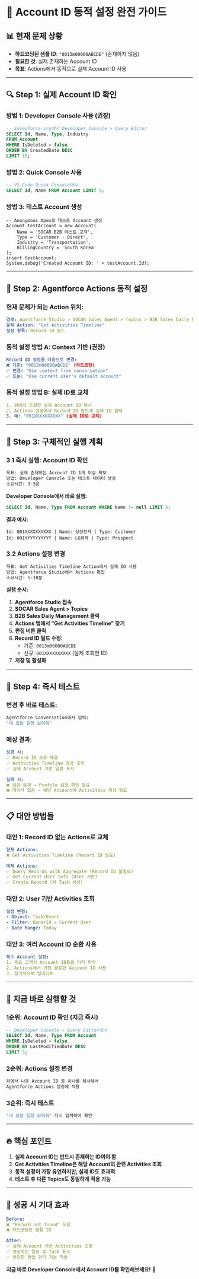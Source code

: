 # 🎯 Account ID 동적 설정 완전 가이드

## 📊 **현재 문제 상황**
- **하드코딩된 샘플 ID**: `"0013m00000ABCDE"` (존재하지 않음)
- **필요한 것**: 실제 존재하는 Account ID
- **목표**: Actions에서 동적으로 실제 Account ID 사용

---

## 🔍 **Step 1: 실제 Account ID 확인**

### **방법 1: Developer Console 사용 (권장)**
```sql
-- Salesforce org에서 Developer Console > Query Editor
SELECT Id, Name, Type, Industry 
FROM Account 
WHERE IsDeleted = false 
ORDER BY CreatedDate DESC 
LIMIT 10;
```

### **방법 2: Quick Console 사용**
```sql
-- VS Code Quick Console에서
SELECT Id, Name FROM Account LIMIT 5;
```

### **방법 3: 테스트 Account 생성**
```apex
-- Anonymous Apex로 테스트 Account 생성
Account testAccount = new Account(
    Name = 'SOCAR B2B 테스트 고객',
    Type = 'Customer - Direct',
    Industry = 'Transportation',
    BillingCountry = 'South Korea'
);
insert testAccount;
System.debug('Created Account ID: ' + testAccount.Id);
```

---

## 🔧 **Step 2: Agentforce Actions 동적 설정**

### **현재 문제가 되는 Action 위치:**
```yaml
경로: Agentforce Studio > SOCAR Sales Agent > Topics > B2B Sales Daily Management > Actions
문제 Action: "Get Activities Timeline"
설정 항목: Record ID 필드
```

### **동적 설정 방법 A: Context 기반 (권장)**
```yaml
Record ID 설정을 다음으로 변경:
❌ 기존: "0013m00000ABCDE" (하드코딩)
✅ 변경: "Use context from conversation"
✅ 또는: "Use current user's default account"
```

### **동적 설정 방법 B: 실제 ID로 교체**
```yaml
1. 위에서 조회한 실제 Account ID 복사
2. Actions 설정에서 Record ID 필드에 실제 ID 입력
3. 예: "001XXXXXXXXXX" (실제 ID로 교체)
```

---

## 🎯 **Step 3: 구체적인 실행 계획**

### **3.1 즉시 실행: Account ID 확인**
```bash
목표: 실제 존재하는 Account ID 1개 이상 확보
방법: Developer Console 또는 테스트 데이터 생성
소요시간: 3-5분
```

**Developer Console에서 바로 실행:**
```sql
SELECT Id, Name, Type FROM Account WHERE Name != null LIMIT 5;
```

**결과 예시:**
```
Id: 001XXXXXXXXXX | Name: 삼성전자 | Type: Customer
Id: 001YYYYYYYYYY | Name: LG화학 | Type: Prospect  
```

### **3.2 Actions 설정 변경**
```bash
목표: Get Activities Timeline Action에서 실제 ID 사용
방법: Agentforce Studio에서 Actions 편집
소요시간: 5-10분
```

**실행 순서:**
1. **Agentforce Studio 접속**
2. **SOCAR Sales Agent > Topics**
3. **B2B Sales Daily Management 클릭**
4. **Actions 탭에서 "Get Activities Timeline" 찾기**
5. **편집 버튼 클릭**
6. **Record ID 필드 수정:**
   - 기존: `0013m00000ABCDE`
   - 신규: `001XXXXXXXXXX` (실제 조회한 ID)
7. **저장 및 활성화**

---

## 🚀 **Step 4: 즉시 테스트**

### **변경 후 바로 테스트:**
```bash
Agentforce Conversation에서 입력:
"내 오늘 일정 보여줘"
```

### **예상 결과:**
```yaml
성공 시:
✅ Record ID 오류 해결
✅ Activities Timeline 정상 조회
✅ 실제 Account 기반 일정 표시

실패 시:
❌ 권한 문제 → Profile 설정 확인 필요
❌ 데이터 없음 → 해당 Account에 Activities 생성 필요
```

---

## 📋 **대안 방법들**

### **대안 1: Record ID 없는 Actions로 교체**
```yaml
현재 Actions:
❌ Get Activities Timeline (Record ID 필요)

대체 Actions:
✅ Query Records with Aggregate (Record ID 불필요)
✅ Get Current User Info (User 기반)
✅ Create Record (새 Task 생성)
```

### **대안 2: User 기반 Activities 조회**
```yaml
설정 변경:
- Object: Task/Event
- Filter: OwnerId = Current User
- Date Range: Today
```

### **대안 3: 여러 Account ID 순환 사용**
```yaml
복수 Account 설정:
1. 주요 고객사 Account ID들을 미리 파악
2. Actions에서 가장 활발한 Account ID 사용
3. 정기적으로 업데이트
```

---

## 🎯 **지금 바로 실행할 것**

### **1순위: Account ID 확인 (지금 즉시)**
```sql
-- Developer Console > Query Editor에서
SELECT Id, Name, Type FROM Account 
WHERE IsDeleted = false 
ORDER BY LastModifiedDate DESC 
LIMIT 5;
```

### **2순위: Actions 설정 변경**
```bash
위에서 나온 Account ID 중 하나를 복사해서
Agentforce Actions 설정에 적용
```

### **3순위: 즉시 테스트**
```bash
"내 오늘 일정 보여줘" 다시 입력하여 확인
```

---

## 🔥 **핵심 포인트**

1. **실제 Account ID는 반드시 존재하는 ID여야 함**
2. **Get Activities Timeline은 해당 Account의 관련 Activities 조회**
3. **동적 설정이 가장 유연하지만, 실제 ID도 효과적**
4. **테스트 후 다른 Topics도 동일하게 적용 가능**

---

## 🎉 **성공 시 기대 효과**

```yaml
Before:
❌ "Record not found" 오류
❌ 하드코딩된 샘플 ID

After:  
✅ 실제 Account 기반 Activities 조회
✅ 정상적인 일정 및 Task 표시
✅ 완전한 영업 관리 기능 작동
```

**지금 바로 Developer Console에서 Account ID를 확인해보세요!** 🚀
